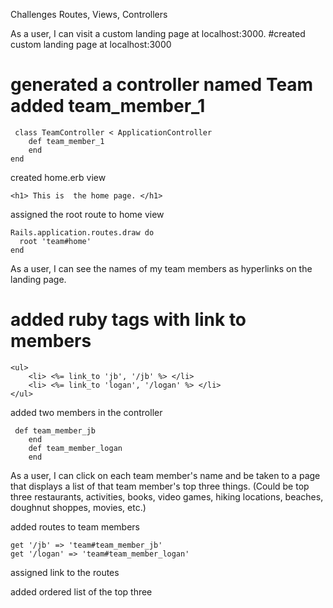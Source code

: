 Challenges
Routes, Views, Controllers

As a user, I can visit a custom landing page at localhost:3000.
#created custom landing page at localhost:3000
# generated a controller named Team added team_member_1
```
 class TeamController < ApplicationController
    def team_member_1
    end
end
```

created home.erb view
```
<h1> This is  the home page. </h1>
```
assigned the root route to home view
```
Rails.application.routes.draw do
  root 'team#home'
end
```

As a user, I can see the names of my team members as hyperlinks on the landing 
page.
# added ruby tags with link to members
```
<ul> 
    <li> <%= link_to 'jb', '/jb' %> </li>
    <li> <%= link_to 'logan', '/logan' %> </li>
</ul>

```
added two members in the controller
```
 def team_member_jb        
    end
    def team_member_logan
    end
```


As a user, I can click on each team member's name and be taken to a page that displays a list of that team member's top three things. (Could be top three restaurants, activities, books, video games, hiking locations, beaches, doughnut shoppes, movies, etc.)

added routes to team members
```
get '/jb' => 'team#team_member_jb'
get '/logan' => 'team#team_member_logan'
```
assigned link to the routes
  

added ordered list of the top three



